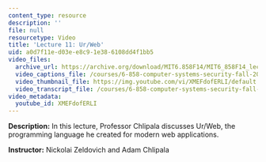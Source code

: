 ```yaml
---
content_type: resource
description: ''
file: null
resourcetype: Video
title: 'Lecture 11: Ur/Web'
uid: a0d7f11e-d03e-e8c9-1e38-6108dd4f1bb5
video_files:
  archive_url: https://archive.org/download/MIT6.858F14/MIT6_858F14_lec11_300k.mp4
  video_captions_file: /courses/6-858-computer-systems-security-fall-2014/ffe65596a0e25882a3c5da2600273882_XMEFdofERLI.vtt
  video_thumbnail_file: https://img.youtube.com/vi/XMEFdofERLI/default.jpg
  video_transcript_file: /courses/6-858-computer-systems-security-fall-2014/e38af395701be152fa8672adbd3d5f35_XMEFdofERLI.pdf
video_metadata:
  youtube_id: XMEFdofERLI
---
```


**Description:** In this lecture, Professor Chlipala discusses Ur/Web, the programming language he created for modern web applications.

**Instructor:** Nickolai Zeldovich and Adam Chlipala
